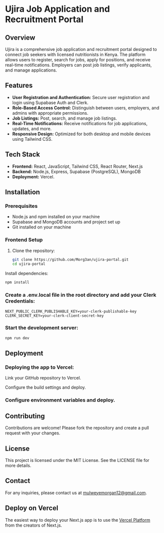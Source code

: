 # Ujira Job Application and Recruitment Portal

## Overview
Ujira is a comprehensive job application and recruitment portal designed to connect job seekers with licensed nutritionists in Kenya. The platform allows users to register, search for jobs, apply for positions, and receive real-time notifications. Employers can post job listings, verify applicants, and manage applications.

## Features
- **User Registration and Authentication:** Secure user registration and login using Supabase Auth and Clerk.
- **Role-Based Access Control:** Distinguish between users, employers, and admins with appropriate permissions.
- **Job Listings:** Post, search, and manage job listings.
- **Real-Time Notifications:** Receive notifications for job applications, updates, and more.
- **Responsive Design:** Optimized for both desktop and mobile devices using Tailwind CSS.

## Tech Stack
- **Frontend:** React, JavaScript, Tailwind CSS, React Router, Next.js
- **Backend:** Node.js, Express, Supabase (PostgreSQL), MongoDB
- **Deployment:** Vercel.

## Installation

### Prerequisites
- Node.js and npm installed on your machine
- Supabase and MongoDB accounts and project set up
- Git installed on your machine

### Frontend Setup
1. Clone the repository:
   ```bash
   git clone https://github.com/Morg3an/ujira-portal.git
   cd ujira-portal
Install dependencies:

```bash
npm install
```
### Create a .env.local file in the root directory and add your Clerk Credentials:

```env
NEXT_PUBLIC_CLERK_PUBLISHABLE_KEY=your-clerk-publishable-key
CLERK_SECRET_KEY=your-clerk-client-secret-key
```
### Start the development server:

```bash
npm run dev
```

## Deployment
### Deploying the app to Vercel:

Link your GitHub repository to Vercel.

Configure the build settings and deploy.


### Configure environment variables and deploy.

## Contributing
Contributions are welcome! Please fork the repository and create a pull request with your changes.

## License
This project is licensed under the MIT License. See the LICENSE file for more details.

## Contact
For any inquiries, please contact us at mulweyemorgan12@gmail.com.


## Deploy on Vercel

The easiest way to deploy your Next.js app is to use the [Vercel Platform](https://vercel.com/new?utm_medium=default-template&filter=next.js&utm_source=create-next-app&utm_campaign=create-next-app-readme) from the creators of Next.js.


